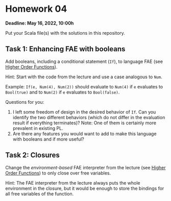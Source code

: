 # Homework 04

**Deadline: May 16, 2022, 10:00h**

Put your Scala file(s) with the solutions in this repository.

## Task 1: Enhancing FAE with booleans

Add booleans, including a conditional statement (`If`), to language FAE
(see [Higher Order Functions](https://ps-tuebingen-courses.github.io/pl1-lecture-notes/07-higher-order-functions/higher-order-functions.html)).

Hint: Start with the code from the lecture and use a case analogous to `Num`.

Example: `If(e, Num(4), Num(2))` should evaluate to `Num(4)` if `e` evaluates
to `Bool(true)` and to `Num(2)` if `e` evaluates to `Bool(false)`.

Questions for you:

1. I left some freedom of design in the desired behavior of `If`. Can you
   identify the two different behaviors (which do not differ in the evaluation
   result if everything terminates)? Note: One of them is certainly more
   prevalent in existing PL.
2. Are there any features you would want to add to make this language with
   booleans and if more useful?

## Task 2: Closures

Change the *environment-based* FAE interpreter from the lecture
(see [Higher Order Functions](https://ps-tuebingen-courses.github.io/pl1-lecture-notes/07-higher-order-functions/higher-order-functions.html))
to only close over free variables.

Hint: The FAE interpreter from the lecture always puts
the whole environment in the closure, but it would be enough
to store the bindings for all free variables of the function.
